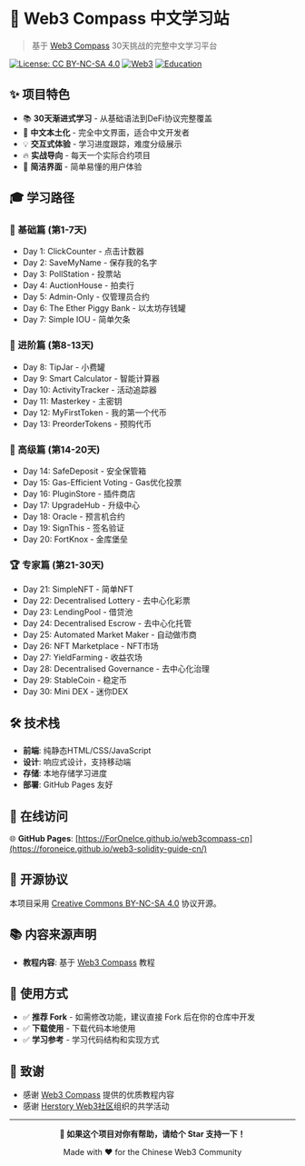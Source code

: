 # 🚀 Web3 Compass 中文学习站

> 基于 [Web3 Compass](https://www.web3compass.xyz/challenge-calendar) 30天挑战的完整中文学习平台

[![License: CC BY-NC-SA 4.0](https://img.shields.io/badge/License-CC%20BY--NC--SA%204.0-lightgrey.svg)](https://creativecommons.org/licenses/by-nc-sa/4.0/)
[![Web3](https://img.shields.io/badge/Web3-Solidity-blue.svg)](https://soliditylang.org/)
[![Education](https://img.shields.io/badge/Education-30%20Days-green.svg)](https://github.com)

## ✨ 项目特色

- 📚 **30天渐进式学习** - 从基础语法到DeFi协议完整覆盖
- 🎯 **中文本土化** - 完全中文界面，适合中文开发者
- 💡 **交互式体验** - 学习进度跟踪，难度分级展示
- 🔥 **实战导向** - 每天一个实际合约项目
- 🎨 **简洁界面** - 简单易懂的用户体验

## 🎓 学习路径

### 🌱 基础篇 (第1-7天)
- Day 1: ClickCounter - 点击计数器
- Day 2: SaveMyName - 保存我的名字  
- Day 3: PollStation - 投票站
- Day 4: AuctionHouse - 拍卖行
- Day 5: Admin-Only - 仅管理员合约
- Day 6: The Ether Piggy Bank - 以太坊存钱罐
- Day 7: Simple IOU - 简单欠条

### 🌿 进阶篇 (第8-13天)
- Day 8: TipJar - 小费罐
- Day 9: Smart Calculator - 智能计算器
- Day 10: ActivityTracker - 活动追踪器
- Day 11: Masterkey - 主密钥
- Day 12: MyFirstToken - 我的第一个代币
- Day 13: PreorderTokens - 预购代币

### 🌳 高级篇 (第14-20天)
- Day 14: SafeDeposit - 安全保管箱
- Day 15: Gas-Efficient Voting - Gas优化投票
- Day 16: PluginStore - 插件商店
- Day 17: UpgradeHub - 升级中心
- Day 18: Oracle - 预言机合约
- Day 19: SignThis - 签名验证
- Day 20: FortKnox - 金库堡垒

### 🏆 专家篇 (第21-30天)
- Day 21: SimpleNFT - 简单NFT
- Day 22: Decentralised Lottery - 去中心化彩票
- Day 23: LendingPool - 借贷池
- Day 24: Decentralised Escrow - 去中心化托管
- Day 25: Automated Market Maker - 自动做市商
- Day 26: NFT Marketplace - NFT市场
- Day 27: YieldFarming - 收益农场
- Day 28: Decentralised Governance - 去中心化治理
- Day 29: StableCoin - 稳定币
- Day 30: Mini DEX - 迷你DEX

## 🛠 技术栈

- **前端**: 纯静态HTML/CSS/JavaScript
- **设计**: 响应式设计，支持移动端
- **存储**: 本地存储学习进度
- **部署**: GitHub Pages 友好



## 📱 在线访问

🌐 **GitHub Pages**: [https://ForOneIce.github.io/web3compass-cn](https://foroneice.github.io/web3-solidity-guide-cn/)

## 📜 开源协议

本项目采用 [Creative Commons BY-NC-SA 4.0](LICENSE) 协议开源。


## 📚 内容来源声明

- **教程内容**: 基于 [Web3 Compass](https://www.web3compass.xyz/challenge-calendar) 教程

## 🤝 使用方式
- ✅ **推荐 Fork** - 如需修改功能，建议直接 Fork 后在你的仓库中开发
- ✅ **下载使用** - 下载代码本地使用
- ✅ **学习参考** - 学习代码结构和实现方式

## 🙏 致谢

- 感谢 [Web3 Compass](https://www.web3compass.xyz) 提供的优质教程内容
- 感谢 [Herstory Web3社区](https://github.com/0xherstory)组织的共学活动
---

<div align="center">

**🌟 如果这个项目对你有帮助，请给个 Star 支持一下！**

Made with ❤️ for the Chinese Web3 Community

</div>
